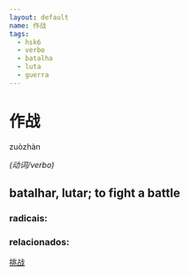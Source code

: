 ```yaml
--- 
layout: default
name: 作战 
tags: 
  - hsk6
  - verbo
  - batalha
  - luta
  - guerra
--- 
```

# 作战 
zuòzhàn  
 
*(动词/verbo)*  
## batalhar, lutar; to fight a battle 
### radicais: 
### relacionados: 
[挑战](/hsk4/挑战)  

